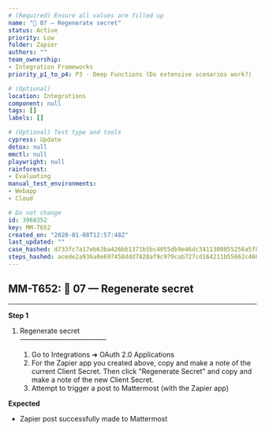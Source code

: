 ```yaml
---
# (Required) Ensure all values are filled up
name: "🔸 07 — Regenerate secret"
status: Active
priority: Low
folder: Zapier
authors: ""
team_ownership: 
- Integration Frameworks
priority_p1_to_p4: P3 - Deep Functions (Do extensive scenarios work?)

# (Optional)
location: Integrations
component: null
tags: []
labels: []

# (Optional) Test type and tools
cypress: Update
detox: null
mmctl: null
playwright: null
rainforest: 
- Evaluating
manual_test_environments: 
- Webapp
- Cloud

# Do not change
id: 3968352
key: MM-T652
created_on: "2020-01-08T12:57:48Z"
last_updated: ""
case_hashed: d733fc7a17eb63ba426bb1371b5bc4055db9e46dc3411308055256a5f87ef3a6ff93dbc6290bb052f7c2b0cef3cdc5ce
steps_hashed: acede2a936a0e697458ddd7828af9c979cab727cd164211b55662c4680fe027bc69c77c50248464dbadbfaa94c1eabcf
---
```


<!-- (Auto-generated) Based on frontmatter's "key" and "name" -->

## MM-T652: 🔸 07 — Regenerate secret

---

**Step 1**

1. Regenerate secret\
   –––––––––––––––––––––––––

   1. Go to Integrations ➜ OAuth 2.0 Applications
   2. For the Zapier app you created above, copy and make a note of the current Client Secret. Then click "Regenerate Secret" and copy and make a note of the new Client Secret.
   3. Attempt to trigger a post to Mattermost (with the Zapier app)

**Expected**

- Zapier post successfully made to Mattermost
